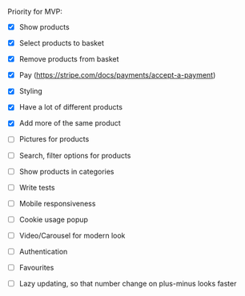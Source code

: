 Priority for MVP:
- [x] Show products
- [x] Select products to basket
- [x] Remove products from basket
- [x] Pay (https://stripe.com/docs/payments/accept-a-payment)
- [x] Styling
- [x] Have a lot of different products
- [x] Add more of the same product
- [ ] Pictures for products
- [ ] Search, filter options for products
- [ ] Show products in categories
- [ ] Write tests

- [ ] Mobile responsiveness
- [ ] Cookie usage popup
- [ ] Video/Carousel for modern look
- [ ] Authentication
- [ ] Favourites
- [ ] Lazy updating, so that number change on plus-minus looks faster